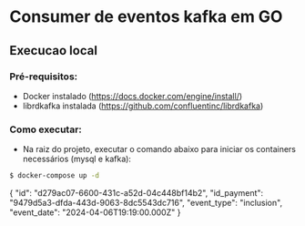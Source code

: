 # Consumer de eventos kafka em GO

## Execucao local

### Pré-requisitos:
* Docker instalado (https://docs.docker.com/engine/install/)
* librdkafka instalada (https://github.com/confluentinc/librdkafka)

### Como executar:

* Na raiz do projeto, executar o comando abaixo para iniciar os containers necessários (mysql e kafka):

```bash
$ docker-compose up -d
```


{
	"id": "d279ac07-6600-431c-a52d-04c448bf14b2",
	"id_payment": "9479d5a3-dfda-443d-9063-8dc5543dc716",
	"event_type": "inclusion",
	"event_date": "2024-04-06T19:19:00.000Z"
}




